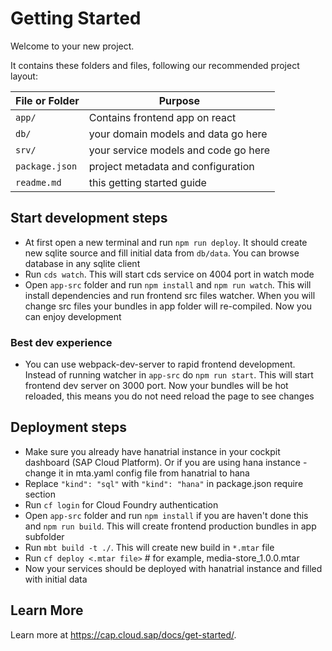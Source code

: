 # Getting Started

Welcome to your new project.

It contains these folders and files, following our recommended project layout:

| File or Folder | Purpose                              |
| -------------- | ------------------------------------ |
| `app/`         | Contains frontend app on react       |
| `db/`          | your domain models and data go here  |
| `srv/`         | your service models and code go here |
| `package.json` | project metadata and configuration   |
| `readme.md`    | this getting started guide           |

## Start development steps

- At first open a new terminal and run `npm run deploy`. It should create new sqlite source and fill initial data from `db/data`. You can browse database in any sqlite client
- Run `cds watch`. This will start cds service on 4004 port in watch mode
- Open `app-src` folder and run `npm install` and `npm run watch`. This will install dependencies and run frontend src files watcher. When you will change src files your bundles in app folder will re-compiled. Now you can enjoy development

### Best dev experience

- You can use webpack-dev-server to rapid frontend development. Instead of running watcher in `app-src` do `npm run start`. This will start frontend dev server on 3000 port. Now your bundles will be hot reloaded, this means you do not need reload the page to see changes

## Deployment steps

- Make sure you already have hanatrial instance in your cockpit dashboard (SAP Cloud Platform).
  Or if you are using hana instance - change it in mta.yaml config file from hanatrial to hana
- Replace `"kind": "sql"` with `"kind": "hana"` in package.json require section
- Run `cf login` for Cloud Foundry authentication
- Open `app-src` folder and run `npm install` if you are haven't done this and `npm run build`. This will create frontend production bundles in app subfolder
- Run `mbt build -t ./`. This will create new build in `*.mtar` file
- Run `cf deploy <.mtar file>` # for example, media-store_1.0.0.mtar
- Now your services should be deployed with hanatrial instance and filled with initial data

## Learn More

Learn more at https://cap.cloud.sap/docs/get-started/.
